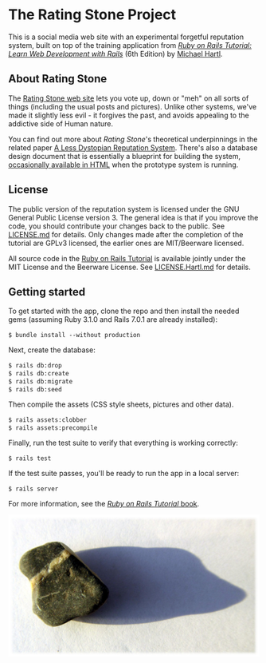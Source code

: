 # The Rating Stone Project

This is a social media web site with an experimental forgetful reputation
system, built on top of the training application from [*Ruby on Rails Tutorial:
Learn Web Development with Rails*](https://www.railstutorial.org/)
(6th Edition) by [Michael Hartl](https://www.michaelhartl.com/).

## About Rating Stone

The [Rating Stone web site](https://ratingstone.agmsmith.ca/) lets you
vote up, down or "meh" on all sorts of things (including the usual posts
and pictures).  Unlike other systems, we've made it slightly less evil -
it forgives the past, and avoids appealing to the addictive side of
Human nature.

You can find out more about <em>Rating Stone</em>'s theoretical underpinnings
in the related paper [A Less Dystopian Reputation System](http://web.ncf.ca/au829/WeekendReports/20190201/AGMSReputationSystem.html).
There's also a database design document that is essentially a blueprint for
building the system, [occasionally available in HTML](http://ratingstone.agmsmith.ca/docs/Database%20Design.html)
when the prototype system is running.

## License

The public version of the reputation system is licensed under the GNU General
Public License version 3.  The general idea is that if you improve the code, you
should contribute your changes back to the public.  See [LICENSE.md](LICENSE.md)
for details.  Only changes made after the completion of the tutorial are GPLv3
licensed, the earlier ones are MIT/Beerware licensed.

All source code in the [Ruby on Rails Tutorial](https://www.railstutorial.org/)
is available jointly under the MIT License and the Beerware License.  See
[LICENSE.Hartl.md](LICENSE.Hartl.md) for details.

## Getting started

To get started with the app, clone the repo and then install the needed gems
(assuming Ruby 3.1.0 and Rails 7.0.1 are already installed):

```
$ bundle install --without production
```

Next, create the database:

```
$ rails db:drop
$ rails db:create
$ rails db:migrate
$ rails db:seed
```

Then compile the assets (CSS style sheets, pictures and other data).

```
$ rails assets:clobber
$ rails assets:precompile
```

Finally, run the test suite to verify that everything is working correctly:

```
$ rails test
```

If the test suite passes, you'll be ready to run the app in a local server:

```
$ rails server
```

For more information, see the
[*Ruby on Rails Tutorial* book](https://www.railstutorial.org/book).

![One of many Rating Stones](/app/assets/images/RatingStoneIcon_00000_16x9.jpg)

